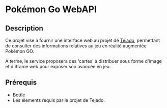 # Pokémon Go WebAPI

## Description 

Ce projet vise à fournir une interface web au projet de [Tejado](https://github.com/tejado/pokemongo-api-demo), permettant de consulter des informations relatives 
au jeu en réalité augmentée Pokémon GO. 

A terme, le service proposera des 'cartes' à distribuer sous forme d'image et d'iframe web pour exposer son avancée en jeu. 

## Prérequis

- Bottle 
- Les élements requis par le projet de Tejado.  